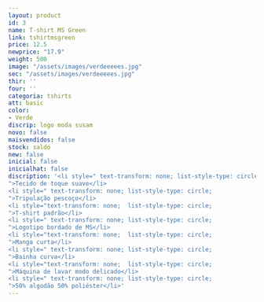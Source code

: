 ```yaml
---
layout: product
id: 3
name: T-shirt MS Green
link: tshirtmsgreen
price: 12.5
newprice: "17.9"
weight: 500
image: "/assets/images/verdeeeees.jpg"
sec: "/assets/images/verdeeeees.jpg"
thir: ''
four: ''
categoria: tshirts
att: basic
color:
- Verde
discrip: logo moda susam
novo: false
maisvendidos: false
stock: saldo
new: false
inicial: false
inicialhat: false
discription: '<li style=" text-transform: none; list-style-type: circle;
">Tecido de toque suave</li>
<li style=" text-transform: none; list-style-type: circle;
">Tripulação pescoço</li>
<li style="text-transform: none;  list-style-type: circle;
">T-shirt padrão</li>
<li style=" text-transform: none; list-style-type: circle;
">Logotipo bordado de MS</li>
<li style="text-transform: none;  list-style-type: circle;
">Manga curta</li>
<li style=" text-transform: none; list-style-type: circle;
">Bainha curva</li>
<li style="text-transform: none;  list-style-type: circle;
">Máquina de lavar modo delicado</li>
<li style=" text-transform: none; list-style-type: circle;
">50% algodão 50% poliéster</li>'
---
```

